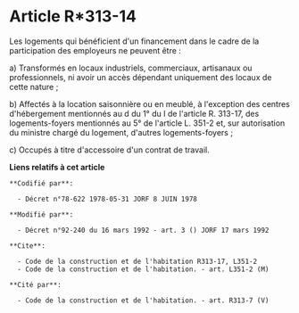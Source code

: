 # Article R*313-14

Les logements qui bénéficient d'un financement dans le cadre de la participation des employeurs ne peuvent être :

a) Transformés en locaux industriels, commerciaux, artisanaux ou professionnels, ni avoir un accès dépendant uniquement des
locaux de cette nature ;

b) Affectés à la location saisonnière ou en meublé, à l'exception des centres d'hébergement mentionnés au d du 1° du I de
l'article R. 313-17, des logements-foyers mentionnés au 5° de l'article L. 351-2 et, sur autorisation du ministre chargé du
logement, d'autres logements-foyers ;

c) Occupés à titre d'accessoire d'un contrat de travail.

**Liens relatifs à cet article**

	**Codifié par**:

	  - Décret n°78-622 1978-05-31 JORF 8 JUIN 1978

	**Modifié par**:

	  - Décret n°92-240 du 16 mars 1992 - art. 3 () JORF 17 mars 1992

	**Cite**:

	  - Code de la construction et de l'habitation R313-17, L351-2
	  - Code de la construction et de l'habitation. - art. L351-2 (M)

	**Cité par**:

	  - Code de la construction et de l'habitation. - art. R313-7 (V)
